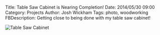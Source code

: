 ﻿Title: Table Saw Cabinet is Nearing Completion!
Date: 2014/05/30 09:00
Category: Projects
Author: Josh Wickham
Tags: photo, woodworking
FBDescription: Getting close to being done with my table saw cabinet!

![Table Saw Cabinet]({filename}/images/10173696101524481808596707743689260795362678n-2.jpg)
